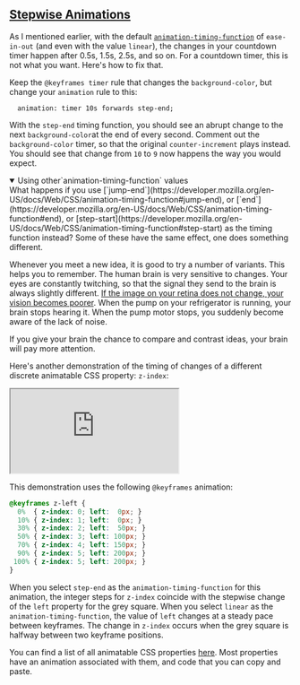 <!-- Stepwise Animations -->
<section
  id="stepwise-animations"
  aria-labelledby="stepwise-animations"
  data-item="Stepwise Animations"
>
  <h2><a href="#stepwise-animations">Stepwise Animations</a></h2>
  
 As I mentioned earlier, with the default [`animation-timing-function`](https://developer.mozilla.org/en-US/docs/Web/CSS/animation-timing-function) of `ease-in-out` (and even with the value `linear`), the changes in your countdown timer happen after 0.5s, 1.5s, 2.5s, and so on. For a countdown timer, this is not what you want. Here's how to fix that.

Keep the `@keyframes timer` rule that changes the `background-color`, but change your `animation` rule to this:
```css-#8
  animation: timer 10s forwards step-end;
```

With the `step-end` timing function, you should see an abrupt change to the next `background-color`at the end of every second. Comment out the `background-color` timer, so that the original `counter-increment` plays instead. You should see that change from `10` to `9` now happens the way you would expect.

<details class="question" open>
<summary>Using other`animation-timing-function` values</summary>
What happens if you use [`jump-end`](https://developer.mozilla.org/en-US/docs/Web/CSS/animation-timing-function#jump-end), or [`end`](https://developer.mozilla.org/en-US/docs/Web/CSS/animation-timing-function#end), or [step-start](https://developer.mozilla.org/en-US/docs/Web/CSS/animation-timing-function#step-start) as the timing function instead? Some of these have the same effect, one does something different.

Whenever you meet a new idea, it is good to try a number of variants. This helps you to remember. The human brain is very sensitive to changes. Your eyes are constantly twitching, so that the signal they send to the brain is always slightly different. [If the image on your retina does not change, your vision becomes poorer](https://www.rochester.edu/newscenter/small-eye-movements-are-critical-for-20-20-vision-415522/). When the pump on your refrigerator is running, your brain stops hearing it. When the pump motor stops, you suddenly become aware of the lack of noise.

If you give your brain the chance to compare and contrast ideas, your brain will pay more attention.

</details>

Here's another demonstration of the timing of changes of a different discrete animatable CSS property: `z-index`:

<iframe
  id="iframe-timing"
  title="Timing"
  width="300"
  height="150"
  src="https://merncraft.github.io/timing">
</iframe>

This demonstration uses the following `@keyframes` animation:
```css
@keyframes z-left {
  0%  { z-index: 0; left:  0px; }
  10% { z-index: 1; left:  0px; }
  30% { z-index: 2; left:  50px; }
  50% { z-index: 3; left: 100px; }
  70% { z-index: 4; left: 150px; }
  90% { z-index: 5; left: 200px; }
 100% { z-index: 5; left: 200px; }
}
```
When you select `step-end` as the `animation-timing-function` for this animation, the integer steps for `z-index` coincide with the stepwise change of the `left` property for the grey square. When you select `linear` as the `animation-timing-function`, the value of `left` changes at a steady pace between keyframes. The change in `z-index` occurs when the grey square is halfway between two keyframe positions.

You can find a list of all animatable CSS properties [here](https://www.quackit.com/css/css3/animations/animatable_properties/). Most properties have an animation associated with them, and code that you can copy and paste.

</section>